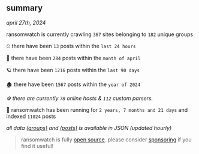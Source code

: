 
## summary
_april 27th, 2024_

ransomwatch is currently crawling `367` sites belonging to `182` unique groups

⏲ there have been `13` posts within the `last 24 hours`

🦈 there have been `284` posts within the `month of april`

🪐 there have been `1216` posts within the `last 90 days`

🏚 there have been `1567` posts within the `year of 2024`

_⚙️ there are currently `78` online hosts & `112` custom parsers._

🦕 ransomwatch has been running for `2 years, 7 months and 21 days` and indexed `11024` posts

_all data  [(groups)](http://ransomwhat.telemetry.ltd/groups) and [(posts)](http://ransomwhat.telemetry.ltd/posts) is available in JSON (updated hourly)_

> ransomwatch is fully [open source](https://github.com/joshhighet/ransomwatch#ransomwatch--). please consider [sponsoring](https://github.com/sponsors/joshhighet) if you find it useful!
